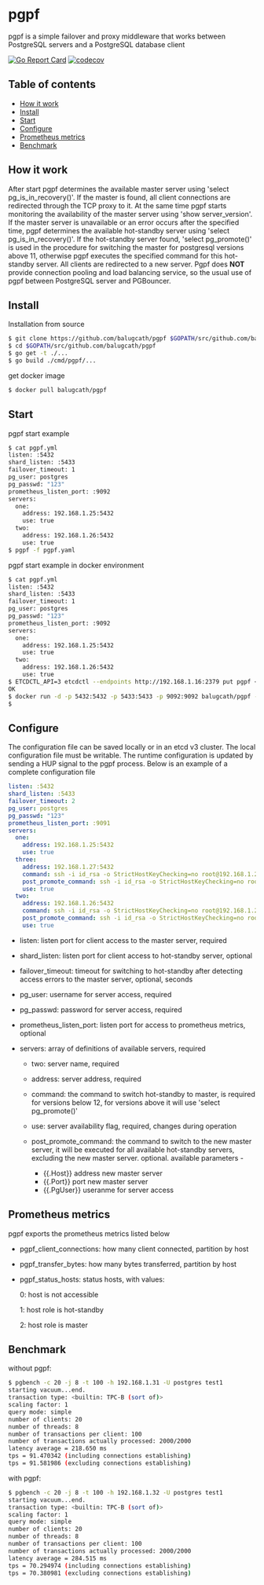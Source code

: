 # pgpf

pgpf is a simple failover and proxy middleware that works between PostgreSQL servers and a PostgreSQL database client

[![Go Report Card](https://goreportcard.com/badge/github.com/balugcath/pgpf?style=flat-square)](https://goreportcard.com/report/github.com/balugcath/pgpf)
[![codecov](https://codecov.io/gh/balugcath/pgpf/branch/master/graph/badge.svg)](https://codecov.io/gh/balugcath/pgpf)

## Table of contents

- [How it work](#how-it-work)
- [Install](#install)
- [Start](#start)
- [Configure](#configure)
- [Prometheus metrics](#prometheus_metrics)
- [Benchmark](#benchmark)

## How it work

After start pgpf determines the available master server using 'select pg_is_in_recovery()'. If the master is found, all client connections are redirected through the TCP proxy to it. At the same time pgpf starts monitoring the availability of the master server using 'show server_version'. If the master server is unavailable or an error occurs after the specified time, pgpf determines the available hot-standby server using 'select pg_is_in_recovery()'. If the hot-standby server found, 'select pg_promote()' is used in the procedure for switching the master for postgresql versions above 11, otherwise pgpf executes the specified command for this hot-standby server. All clients are redirected to a new server. Pgpf does **NOT** provide connection pooling and load balancing service, so the usual use of pgpf between PostgreSQL server and PGBouncer.

## Install

Installation from source

```sh
$ git clone https://github.com/balugcath/pgpf $GOPATH/src/github.com/balugcath/pgpf
$ cd $GOPATH/src/github.com/balugcath/pgpf
$ go get -t ./...
$ go build ./cmd/pgpf/...
```

get docker image

```sh
$ docker pull balugcath/pgpf
```

## Start

pgpf start example

```sh
$ cat pgpf.yml
listen: :5432
shard_listen: :5433
failover_timeout: 1
pg_user: postgres
pg_passwd: "123"
prometheus_listen_port: :9092
servers:
  one:
    address: 192.168.1.25:5432
    use: true
  two:
    address: 192.168.1.26:5432
    use: true
$ pgpf -f pgpf.yaml
```

pgpf start example in docker environment

```sh
$ cat pgpf.yml
listen: :5432
shard_listen: :5433
failover_timeout: 1
pg_user: postgres
pg_passwd: "123"
prometheus_listen_port: :9092
servers:
  one:
    address: 192.168.1.25:5432
    use: true
  two:
    address: 192.168.1.26:5432
    use: true
$ ETCDCTL_API=3 etcdctl --endpoints http://192.168.1.16:2379 put pgpf < pgpf.yml
OK
$ docker run -d -p 5432:5432 -p 5433:5433 -p 9092:9092 balugcath/pgpf -e http://192.168.1.16:2379 -k pgpf
$
```

## Configure

The configuration file can be saved locally or in an etcd v3 cluster. The local configuration file must be writable. The runtime configuration is updated by sending a HUP signal to the pgpf process. Below is an example of a complete configuration file

```yaml
listen: :5432
shard_listen: :5433
failover_timeout: 2
pg_user: postgres
pg_passwd: "123"
prometheus_listen_port: :9091
servers:
  one:
    address: 192.168.1.25:5432
    use: true
  three:
    address: 192.168.1.27:5432
    command: ssh -i id_rsa -o StrictHostKeyChecking=no root@192.168.1.27 touch /var/lib/postgresql/12/data/failover_triggerr
    post_promote_command: ssh -i id_rsa -o StrictHostKeyChecking=no root@192.168.1.27 /root/change_master.sh {{.Host}} {{.Port}} {{.PgUser}}
    use: true
  two:
    address: 192.168.1.26:5432
    command: ssh -i id_rsa -o StrictHostKeyChecking=no root@192.168.1.26 touch /var/lib/postgresql/12/data/failover_triggerr
    post_promote_command: ssh -i id_rsa -o StrictHostKeyChecking=no root@192.168.1.26 /root/change_master.sh {{.Host}} {{.Port}} {{.PgUser}}
    use: true
```

- listen: listen port for client access to the master server, required

- shard_listen: listen port for client access to hot-standby server, optional

- failover_timeout: timeout for switching to hot-standby after detecting access errors to the master server, optional, seconds

- pg_user: username for server access, required

- pg_passwd: password for server access, required

- prometheus_listen_port: listen port for access to prometheus metrics, optional

- servers: array of definitions of available servers, required

  - two: server name, required

  - address: server address, required

  - command: the command to switch hot-standby to master, is required for versions below 12, for versions above it will use 'select pg_promote()'

  - use: server availability flag, required, changes during operation

  - post_promote_command: the command to switch to the new master server, it will be executed for all available hot-standby servers, excluding the new master server. optional. available parameters -
    - {{.Host}} address new master server
    - {{.Port}} port new master server
    - {{.PgUser}} useranme for server access

## Prometheus metrics

pgpf exports the prometheus metrics listed below

- pgpf_client_connections: how many client connected, partition by host
- pgpf_transfer_bytes: how many bytes transferred, partition by host
- pgpf_status_hosts: status hosts, with values:

    0: host is not accessible

    1: host role is hot-standby

    2: host role is master

## Benchmark

without pgpf:

```sh
$ pgbench -c 20 -j 8 -t 100 -h 192.168.1.31 -U postgres test1
starting vacuum...end.
transaction type: <builtin: TPC-B (sort of)>
scaling factor: 1
query mode: simple
number of clients: 20
number of threads: 8
number of transactions per client: 100
number of transactions actually processed: 2000/2000
latency average = 218.650 ms
tps = 91.470342 (including connections establishing)
tps = 91.581986 (excluding connections establishing)
```

with pgpf:

```sh
$ pgbench -c 20 -j 8 -t 100 -h 192.168.1.32 -U postgres test1
starting vacuum...end.
transaction type: <builtin: TPC-B (sort of)>
scaling factor: 1
query mode: simple
number of clients: 20
number of threads: 8
number of transactions per client: 100
number of transactions actually processed: 2000/2000
latency average = 284.515 ms
tps = 70.294974 (including connections establishing)
tps = 70.380981 (excluding connections establishing)
```
